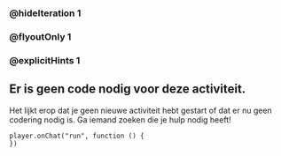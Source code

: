 ### @hideIteration 1 
### @flyoutOnly 1
### @explicitHints 1


## Er is geen code nodig voor deze activiteit. 
Het lijkt erop dat je geen nieuwe activiteit hebt gestart of dat er nu geen codering nodig is. Ga iemand zoeken die je hulp nodig heeft!

```template
player.onChat("run", function () {
})
```
